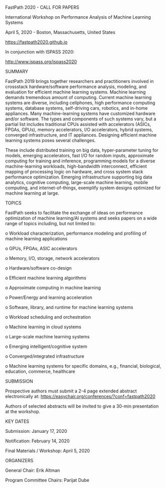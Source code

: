 FastPath 2020 - CALL FOR PAPERS

International Workshop on Performance Analysis of Machine Learning Systems

April 5, 2020 - Boston, Massachusetts, United States

https://fastpath2020.github.io


In conjunction with ISPASS 2020:

http://www.ispass.org/ispass2020


SUMMARY

FastPath 2019 brings together researchers and practitioners involved in crossstack 
hardware/software performance analysis, modeling, and evaluation for
efficient machine learning systems. Machine learning demands tremendous amount of
computing. Current machine learning systems are diverse, including cellphones,
high performance computing systems, database systems, self-driving cars,
robotics, and in-home appliances. Many machine-learning systems have customized
hardware and/or software. The types and components of such systems vary, but a
partial list includes traditional CPUs assisted with accelerators (ASICs, FPGAs,
GPUs), memory accelerators, I/O accelerators, hybrid systems, converged
infrastructure, and IT appliances. Designing efficient machine learning systems
poses several challenges.

These include distributed training on big data, hyper-parameter tuning for
models, emerging accelerators, fast I/O for random inputs, approximate computing
for training and inference, programming models for a diverse machine-learning
workloads, high-bandwidth interconnect, efficient mapping of processing logic on
hardware, and cross system stack performance optimization. Emerging
infrastructure supporting big data analytics, cognitive computing, large-scale
machine learning, mobile computing, and internet-of-things, exemplify system
designs optimized for machine learning at large.


TOPICS

FastPath seeks to facilitate the exchange of ideas on performance optimization of
machine learning/AI systems and seeks papers on a wide range of topics including,
but not limited to:

 o Workload characterization, performance modeling and profiling of machine
   learning applications
   
 o GPUs, FPGAs, ASIC accelerators
 
 o Memory, I/O, storage, network accelerators
 
 o Hardware/software co-design
 
 o Efficient machine learning algorithms
 
 o Approximate computing in machine learning
 
 o Power/Energy and learning acceleration
 
 o Software, library, and runtime for machine learning systems
 
 o Workload scheduling and orchestration
 
 o Machine learning in cloud systems
 
 o Large-scale machine learning systems
 
 o Emerging intelligent/cognitive system
 
 o Converged/integrated infrastructure
 
 o Machine learning systems for specific domains, e.g., financial, biological, 
   education, commerce, healthcare


SUBMISSION

Prospective authors must submit a 2-4 page extended abstract electronically at:
https://easychair.org/conferences/?conf=fastpath2020

Authors of selected abstracts will be invited to give a 30-min presentation at the workshop.


KEY DATES

Submission: January 17, 2020

Notification: February 14, 2020

Final Materials / Workshop: April 5, 2020


ORGANIZERS

General Chair: Erik Altman

Program Committee Chairs: Parijat Dube
